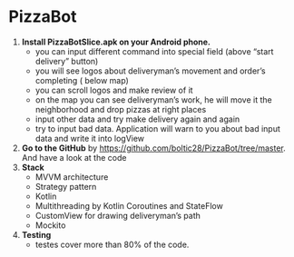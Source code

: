 # PizzaBot

1. <b>Install PizzaBotSlice.apk on your Android phone.</b>
	- you can input different command into special field (above “start delivery” button)
	- you will see logos about deliveryman’s movement and order’s completing ( below map)
	- you can scroll logos and make review of it
	- on the map you can see deliveryman’s work, he will move it the neighborhood and drop pizzas 	   at right places
	- input other data and try make delivery again and again
	- try to input bad data. Application will warn to you about bad input data and write it into logView
2. <b>Go to the GitHub</b> by     https://github.com/boltic28/PizzaBot/tree/master.      And have a look at the code 
3. <b>Stack</b>
	- MVVM architecture
	- Strategy pattern
	- Kotlin     
	- Multithreading by Kotlin Coroutines and StateFlow
	- CustomView for drawing deliveryman’s path
	- Mockito
4. <b>Testing</b>
	- testes cover more than 80% of the code.
